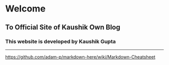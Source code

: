# Welcome 
## To Official Site of Kaushik Own Blog
### This website is developed by Kaushik Gupta
---

https://github.com/adam-p/markdown-here/wiki/Markdown-Cheatsheet

